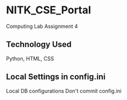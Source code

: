# NITK_CSE_Portal
Computing Lab Assignment 4

## Technology Used

Python, HTML, CSS

## Local Settings in config.ini

Local DB configurations
Don't commit config.ini
